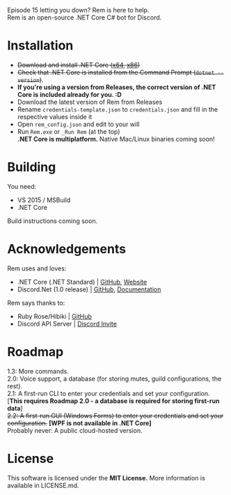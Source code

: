 Episode 15 letting you down? Rem is here to help.  
Rem is an open-source .NET Core C# bot for Discord.  

# Installation  
* ~~Download and install .NET Core ([x64](https://go.microsoft.com/fwlink/?LinkID=836279), [x86](https://go.microsoft.com/fwlink/?LinkID=836288))~~
* ~~Check that .NET Core is installed from the Command Prompt (`dotnet --version`)~~.
* **If you're using a version from Releases, the correct version of .NET Core is included already for you. :D**
* Download the latest version of Rem from Releases  
* Rename `credentials-template.json` to `credentials.json` and fill in the respective values inside it   
* Open `rem_config.json` and edit to your will  
* Run `Rem.exe` or `_Run Rem` (at the top)  
**.NET Core is multiplatform.** Native Mac/Linux binaries coming soon!  
  
# Building
You need: 
* VS 2015 / MSBuild
* .NET Core

Build instructions coming soon.  
  
# Acknowledgements  
Rem uses and loves:
* .NET Core (.NET Standard) | [GitHub](https://github.com/dotnet/core), [Website](https://dotnet.github.io/)  
* Discord.Net (1.0 release) | [GitHub](https://github.com/RogueException/Discord.Net/), [Documentation](https://discord.foxbot.me/docs/)  
  
Rem says thanks to:  
* Ruby Rose/Hibiki | [GitHub](https://github.com/Nanabell/Hibiki)  
* Discord API Server | [Discord Invite](https://discord.gg/AZqXnRD)

# Roadmap
1.3: More commands.  
2.0: Voice support, a database (for storing mutes, guild configurations, the rest).  
2.1: A first-run CLI to enter your credentials and set your configuration. [**This requires Roadmap 2.0 - a database is required for storing first-run data**]  
~~2.2: A first-run GUI (Windows Forms) to enter your credentials and set your configuration.~~ **[WPF is not available in .NET Core]**  
Probably never: A public cloud-hosted version.  

# License  
This software is licensed under the **MIT License.** More information is available in LICENSE.md.
